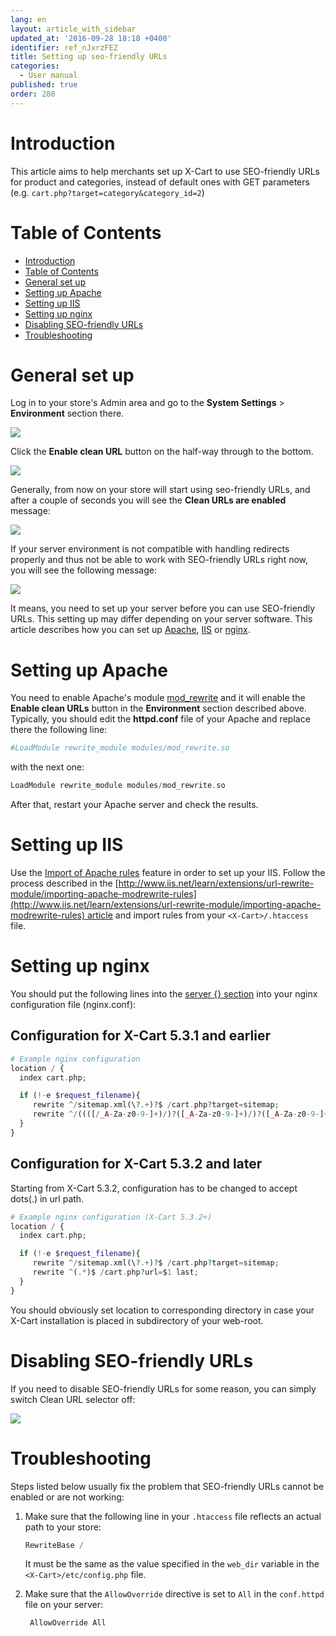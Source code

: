 ```yaml
---
lang: en
layout: article_with_sidebar
updated_at: '2016-09-28 18:18 +0400'
identifier: ref_nJxrzFEZ
title: Setting up seo-friendly URLs
categories:
  - User manual
published: true
order: 280
---
```



# Introduction

This article aims to help merchants set up X-Cart to use SEO-friendly URLs for product and categories, instead of default ones with GET parameters (e.g. `cart.php?target=category&category_id=2`)

# Table of Contents

*   [Introduction](#introduction)
*   [Table of Contents](#table-of-contents)
*   [General set up](#general-set-up)
*   [Setting up Apache](#setting-up-apache)
*   [Setting up IIS](#setting-up-iis)
*   [Setting up nginx](#setting-up-nginx)
*   [Disabling SEO-friendly URLs](#disabling-seo-friendly-urls)
*   [Troubleshooting](#troubleshooting)

# General set up

Log in to your store's Admin area and go to the **System Settings** > **Environment** section there.

![]({{site.baseurl}}/attachments/7505785/8716521.png?effects=drop-shadow)

Click the **Enable clean URL** button on the half-way through to the bottom. 

![]({{site.baseurl}}/attachments/7505785/9437498.png?effects=drop-shadow)

Generally, from now on your store will start using seo-friendly URLs, and after a couple of seconds you will see the **Clean URLs are enabled** message:

![]({{site.baseurl}}/attachments/7505785/9437499.png?effects=drop-shadow)

If your server environment is not compatible with handling redirects properly and thus not be able to work with SEO-friendly URLs right now, you will see the following message: 

![]({{site.baseurl}}/attachments/7505785/9437500.png?effects=drop-shadow)

It means, you need to set up your server before you can use SEO-friendly URLs. This setting up may differ depending on your server software. This article describes how you can set up [Apache](#setting-up-apache), [IIS](#setting-up-iis) or [nginx](#setting-up-nginx).

# Setting up Apache

You need to enable Apache's module [mod_rewrite](http://httpd.apache.org/docs/current/mod/mod_rewrite.html) and it will enable the **Enable clean URLs** button in the **Environment** section described above. Typically, you should edit the **httpd.conf** file of your Apache and replace there the following line:

```php
#LoadModule rewrite_module modules/mod_rewrite.so
```

with the next one:

```php
LoadModule rewrite_module modules/mod_rewrite.so
```

After that, restart your Apache server and check the results.

# Setting up IIS

Use the [Import of Apache rules](http://www.iis.net/learn/extensions/url-rewrite-module/importing-apache-modrewrite-rules) feature in order to set up your IIS. Follow the process described in the [http://www.iis.net/learn/extensions/url-rewrite-module/importing-apache-modrewrite-rules](http://www.iis.net/learn/extensions/url-rewrite-module/importing-apache-modrewrite-rules) article and import rules from your `<X-Cart>/.htaccess` file.

# Setting up nginx

You should put the following lines into the [server {} section](http://nginx.org/en/docs/http/ngx_http_core_module.html#server) into your nginx configuration file (nginx.conf):

## Configuration for X-Cart 5.3.1 and earlier

```php
# Example nginx configuration
location / {
  index cart.php;

  if (!-e $request_filename){
     rewrite ^/sitemap.xml(\?.+)?$ /cart.php?target=sitemap;
     rewrite ^/((([/_A-Za-z0-9-]+)/)?([_A-Za-z0-9-]+)/)?([_A-Za-z0-9-]+)(/?)(\.([_A-Za-z0-9-]+))?$ /cart.php?url=$5&last=$4&rest=$3&ext=$7 last;
  }
}
```

## Configuration for X-Cart 5.3.2 and later

Starting from X-Cart 5.3.2, configuration has to be changed to accept dots(.) in url path.

```php
# Example nginx configuration (X-Cart 5.3.2+)
location / {
  index cart.php;

  if (!-e $request_filename){
     rewrite ^/sitemap.xml(\?.+)?$ /cart.php?target=sitemap;
     rewrite ^(.*)$ /cart.php?url=$1 last;
  }
}
```

You should obviously set location to corresponding directory in case your X-Cart installation is placed in subdirectory of your web-root.

# Disabling SEO-friendly URLs

If you need to disable SEO-friendly URLs for some reason, you can simply switch Clean URL selector off:

![]({{site.baseurl}}/attachments/7505785/9437502.png?effects=drop-shadow)

# Troubleshooting

Steps listed below usually fix the problem that SEO-friendly URLs cannot be enabled or are not working:

1.  Make sure that the following line in your `.htaccess` file reflects an actual path to your store: 

    ```php
    RewriteBase /
    ```

    It must be the same as the value specified in the `web_dir` variable in the `<X-Cart>/etc/config.php` file.

2.  Make sure that the `AllowOverride` directive is set to `All` in the `conf.httpd` file on your server: 

    ```php
     AllowOverride All
    ```


